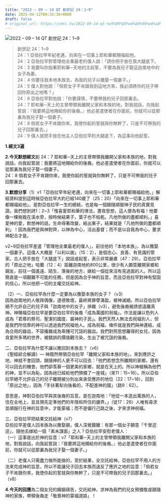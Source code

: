 ```yaml
---
title: "2022 – 09 – 14 QT 創世記 24：1~9"
date: 2025-04-12T00:35:36+0800
draft: false
# original_url: https://cmtc.tw/2022-09-14-qt-%e5%89%b5%e4%b8%96%e8%a8%98-24%ef%bc%9a19
---
```


![2022 – 09 – 14 QT 創世記 24：1\~9](/images/qt.jpg  "2022 – 09 – 14 QT 創世記 24：1\~9")

> 創世記 24：1\~9  
> 24：1 亞伯拉罕年紀老邁，向來在一切事上耶和華都賜福給他。  
> 24：2 亞伯拉罕對管理他全業最老的僕人說：「請你把手放在我大腿底下。  
> 24：3 我要叫你指著耶和華─天地的主起誓，不要為我兒子娶這迦南地中的女子為妻。  
> 24：4 你要往我本地本族去，為我的兒子以撒娶一個妻子。」  
> 24：5 僕人對他說：「倘若女子不肯跟我到這地方來，我必須將你的兒子帶回你原出之地嗎？」  
> 24：6 亞伯拉罕對他說：「你要謹慎，不要帶我的兒子回那裏去。  
> 24：7 耶和華─天上的主曾帶領我離開父家和本族的地，對我說話，向我起誓說：『我要將這地賜給你的後裔。』他必差遣使者在你面前，你就可以從那裏為我兒子娶一個妻子。  
> 24：8 倘若女子不肯跟你來，我使你起的誓就與你無幹了，只是不可帶我的兒子回那裏去。」  
> 24：9 僕人就把手放在他主人亞伯拉罕的大腿底下，為這事向他起誓。

**1.經文3遍**

**2.今天默想經文**創 24：7 耶和華─天上的主曾帶領我離開父家和本族的地，對我說話，向我起誓說：我要將這地賜給你的後裔。他必差遣使者在你面前，你就可以從那裏為我兒子娶一個妻子。  
24：8 倘若女子不肯跟你來，我使你起的誓就與你無幹了，只是不可帶我的兒子回那裏去。

**3.默想分享**（1）v1「亞伯拉罕年紀老邁，向來在一切事上耶和華都賜福給他。」解經資料提到這時候亞伯拉罕大約已經140歲了（25：20）「向來在一切事上耶和華都賜福給他」，是對亞伯拉罕一生的總結，也是每一個跟隨順服神子民的真實見證。我們想到詩1：2\~3「惟喜愛耶和華的律法，晝夜思想，這人便為有福！他要像一棵樹栽在溪水旁，按時候結果子，葉子也不枯乾。凡他所做的盡都順利。」喜愛神的愛，默想神的話，生命得著改變，結出果子，結果就是「凡他所做的盡都順利」！因為我們是與神對齊，以神為中心，活出基督；而不是以自我為中心，要求神配合才是。

v2\~9亞伯拉罕差遣「管理他全業最老的僕人」，前往他的「本地本族」，為以撒娶一個妻子。這僕人大概是「以利以謝」（15：2），是個忠心、良善、有見識的管家。古人把手放在「大腿底下」說話或起誓，表示非常嚴肅（47：29）。亞伯拉罕的「原出之地」哈蘭（12：4）距離迦南地約800公里，很少有人願意離開家鄉和親友，前往一個遙遠、陌生、落後的地方，嫁給一個從來沒有見過面的人。所以這簡直是一項艱難不可能的任務，但是因為合乎神的旨意，而且亞伯拉罕對神有堅固的信心，所以他把一切的主權交託給神。

（2）一、亞伯拉罕為什麼一定要為以撒娶本族的女子？（v3）  
因為迦南地的人敬拜偶像，道德敗壞，最終將罪孽滿盈，被神滅絕。所以亞伯拉罕絕不允許自己的兒子與「迦南地中的女子」摻雜（v3），避免後裔被誘惑遠離真神。神賜福亞伯拉罕是要亞伯拉罕的後裔「成為萬國的祝福」，作法是讓以色列人成為「君尊的祭司、聖潔的國度、屬神的子民」。我們天然人無法去祝福別人，但是我們所信靠的神可以透過我們祝福他人。成為祝福，條件就是我們與神連結，成為合用的器皿，不容攙雜成為卑賤可咒詛的器皿。我們對照思想羅得的女兒，因為貪愛所多瑪的世界，被錯誤的價值觀污染，生出了被咒詛的後裔。

二、亞伯拉罕為什麼不讓以撒回到本族去？（v6）  
《聖經綜合解讀》— 神既然帶領亞伯拉罕「離開父家和本族的地」，來到應許之地，神就不會回頭，跟隨神的人更不可以回去：「他們若想念所離開的家鄉，還有可以回去的機會。他們卻羡慕一個更美的家鄉，就是在天上的。所以神被稱為他們的神，並不以為恥，因為祂已經給他們預備了一座城」（來11：15\~16）。所以亞伯拉罕絕不允許自己的兒子離開被分別出來承受應許的地位（22：17\~18），回到「原出之地」，因為「手扶著犁向後看的，不配進神的國」（路9：62）。

意思是，神對亞伯拉罕與其後裔的旨意，是在迦南地：「他從一本造出萬族的人，住在全地上，並且預先定準他們的年限和所住的疆界。」（徒17：26）人唯有尋求並順服行在神的旨意中，才能蒙福；而不是偏行己路之後，才來求神祝福。

三、亞伯拉罕把結果交託給神（v7）  
亞伯拉罕差僕人回本族為以撒娶親，僕人深覺艱難：有那一個女子願意「千里迢迢」，隨他去嫁給一個「素未謀面」之人？亞伯拉罕安慰老僕人：  
（一）這事是出於神的旨意：v7「耶和華─天上的主曾帶領我離開父家和本族的地，對我說話，向我起誓說：『我要將這地賜給你的後裔。』他必差遣使者在你面前，你就可以從那裏為我兒子娶一個妻子。」

（二）老僕人只需盡力做所能做的，至於結果，全交託給神。亞伯拉罕不用人的方法來完成神的旨意，所以不能讓兒子回去本族而違反了應許之地的旨意：「倘若女子不肯跟你來，我使你起的誓就與你無幹了，只是不可帶我的兒子回那裏去。」（v8）

**4.今天的回應**為二個女兒的婚姻禱告，交託給神，求神為我們的兒女預備敬虔跟隨神的家族，帶領後裔走「敬畏神的蒙福道路」！